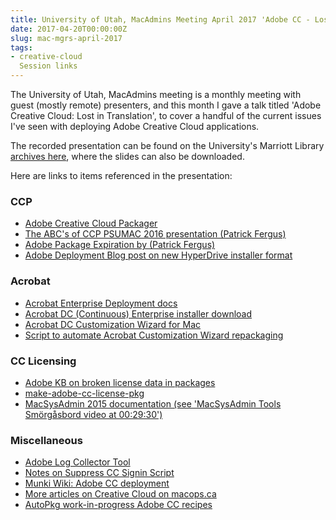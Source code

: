 ```yaml
---
title: University of Utah, MacAdmins Meeting April 2017 'Adobe CC - Lost in Translation'
date: 2017-04-20T00:00:00Z
slug: mac-mgrs-april-2017
tags:
- creative-cloud
  Session links
---
```


The University of Utah, MacAdmins meeting is a monthly meeting with guest (mostly remote) presenters, and this month I gave a talk titled 'Adobe Creative Cloud: Lost in Translation', to cover a handful of the current issues I've seen with deploying Adobe Creative Cloud applications.

The recorded presentation can be found on the University's Marriott Library [archives here](https://stream.lib.utah.edu/index.php?c=details&id=12884), where the slides can also be downloaded.

Here are links to items referenced in the presentation:

### CCP

* [Adobe Creative Cloud Packager](https://helpx.adobe.com/creative-cloud/packager.html)
* [The ABC's of CCP PSUMAC 2016 presentation (Patrick Fergus)](https://www.youtube.com/watch?v=i5cRLn5x754)
* [Adobe Package Expiration by (Patrick Fergus)](https://foigus.wordpress.com/2017/02/24/adobe-package-expiration/)
* [Adobe Deployment Blog post on new HyperDrive installer format](http://blogs.adobe.com/deployment/2016/06/creative-cloud-package-1-9-5-is-live-redesigned-installer-technology-plus-much-more.html)

### Acrobat

* [Acrobat Enterprise Deployment docs](http://www.adobe.com/devnet-docs/acrobatetk/index.html)
* [Acrobat DC (Continuous) Enterprise installer download](https://helpx.adobe.com/acrobat/kb/acrobat-dc-downloads.html)
* [Acrobat DC Customization Wizard for Mac](https://www.adobe.com/devnet-docs/acrobatetk/tools/Wizard/MacWizDC/)
* [Script to automate Acrobat Customization Wizard repackaging](https://gist.github.com/timsutton/212bfed9da2056a070a12ac27febeb71)

### CC Licensing

* [Adobe KB on broken license data in packages](https://helpx.adobe.com/creative-cloud/kb/error-crash-creating-packages-with-ccda-installed.html)
* [make-adobe-cc-license-pkg](https://github.com/timsutton/make-adobe-cc-license-pkg)
* [MacSysAdmin 2015 documentation (see 'MacSysAdmin Tools Smörgåsbord video at 00:29:30')](http://docs.macsysadmin.se/2015/2015doc.html)

### Miscellaneous

* [Adobe Log Collector Tool](https://helpx.adobe.com/creative-cloud/kb/cc-log-collector.html)
* [Notes on Suppress CC Signin Script](https://github.com/timsutton/make-adobe-cc-license-pkg/#additional-tool-for-june-2016-and-newer-cc-applications)
* [Munki Wiki: Adobe CC deployment](https://github.com/munki/munki/wiki/Munki-And-Adobe-CC)
* [More articles on Creative Cloud on macops.ca](tag/creative-cloud)
* [AutoPkg work-in-progress Adobe CC recipes](https://github.com/mosen/ccp-recipes)
